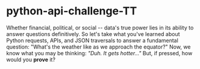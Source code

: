 # python-api-challenge-TT
Whether financial, political, or social -- data's true power lies in its ability to answer questions definitively. So let's take what you've learned about Python requests, APIs, and JSON traversals to answer a fundamental question: "What's the weather like as we approach the equator?"  Now, we know what you may be thinking: _"Duh. It gets hotter..."_  But, if pressed, how would you **prove** it?
